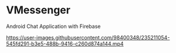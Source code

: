 # VMessenger
Android Chat Application with Firebase


https://user-images.githubusercontent.com/98400348/235211054-545fd291-b3e5-488b-9416-c260d874a144.mp4

